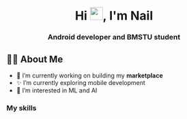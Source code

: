 <h1 align="center">Hi <img src="https://raw.githubusercontent.com/MartinHeinz/MartinHeinz/master/wave.gif" width="30px">, I'm Nail</h1>
<h3 align="center">Android developer and BMSTU student</h3>

## 🙋‍♂️ About Me
- 🔭 I’m currently working on building my **marketplace**
- ✨ I’m currently exploring mobile development
- 👀 I’m interested in ML and AI

### My skills


<!--
Here are some ideas to get you started:

- 🔭 I’m currently working on ...
- 🌱 I’m currently learning ...
- 👯 I’m looking to collaborate on ...
- 🤔 I’m looking for help with ...
- 💬 Ask me about ...
- 📫 How to reach me: ...
- 😄 Pronouns: ...
- ⚡ Fun fact: ...
-->
